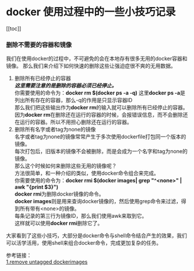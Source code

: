 # docker 使用过程中的一些小技巧记录
[[toc]]
### 删除不需要的容器和镜像
我们在使用docker的过程中，不可避免的会在本地存有很多无用的docker容器和镜像。
那么我们来介绍下如何快速的删除这些让强迫症很不爽的无用数据。
1. 删除所有已经停止的容器  
   ***这里需要注意的是删除的容器必须已经停止。***  
   你需要使用的命令为：**docker rm $(docker ps -a -q)**
   这里**docker ps -a**是列出所有存在的容器，那么-q的作用是只显示容器ID  
   那么我们把这些输出作为**docker rm**的输入就可以删除所有已经停止的容器。  
   因为**docker rm**在删除还在运行的容器的时候，会报错误信息，而不会删除还在运行的容器。所以不用担心删除还在运行的容器。  
2. 删除所有名字或者tag为none的镜像  
   名字或者tag为none的镜像常常产生于多次使用dockerfile打包同一个版本的镜像。  
   每次打包后，旧版本的镜像不会被删除，而是会成为一个名字和tag为none的镜像。  
   那么这个时候如何来删除这些无用的镜像呢？  
   方法很简单，和一种介绍的类似，使用docker命令组合来完成。  
   你需要使用的命令为：**docker rmi $(docker images| grep "^\<none\>" | awk "{print $3}")**  
   **docker rmi**为删除docker镜像的命令。  
   **docker images**则是用来查询docker镜像的，然后使用grep命令来过滤，得到所有带有\<none\>的镜像。  
   每条记录的第三行为镜像ID，那么我们使用awk来取到它。  
   这样就可以使用**docker rmi**删除它了。  

大家看到了这些小技巧，大部分是docker命令与shell命令结合产生的效果，我们可以活学活用，使用shell来组合docker命令，完成更加复杂的任务。  

参考链接：  
[1.remove untagged dockerimages](https://jimhoskins.com/2013/07/27/remove-untagged-docker-images.html)